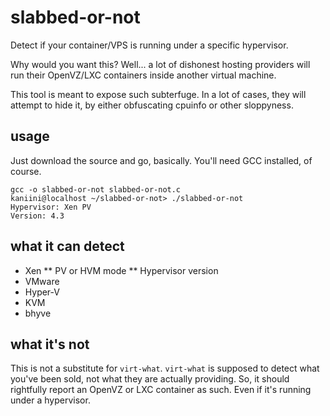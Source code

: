 # slabbed-or-not

Detect if your container/VPS is running under a specific hypervisor.

Why would you want this?  Well... a lot of dishonest hosting providers will run their
OpenVZ/LXC containers inside another virtual machine.

This tool is meant to expose such subterfuge.  In a lot of cases, they will attempt to
hide it, by either obfuscating cpuinfo or other sloppyness.

## usage

Just download the source and go, basically.  You'll need GCC installed, of course.

```kaniini@localhost ~/slabbed-or-not> make
gcc -o slabbed-or-not slabbed-or-not.c
kaniini@localhost ~/slabbed-or-not> ./slabbed-or-not
Hypervisor: Xen PV
Version: 4.3
```

## what it can detect

* Xen
** PV or HVM mode
** Hypervisor version
* VMware
* Hyper-V
* KVM
* bhyve

## what it's not

This is not a substitute for `virt-what`.  `virt-what` is supposed to detect what
you've been sold, not what they are actually providing.  So, it should rightfully report
an OpenVZ or LXC container as such.  Even if it's running under a hypervisor.

